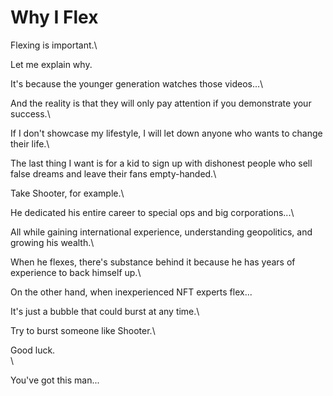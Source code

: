 # Why I Flex

Flexing is important.\


Let me explain why.



It's because the younger generation watches those videos...\


And the reality is that they will only pay attention if you demonstrate your success.\


If I don't showcase my lifestyle, I will let down anyone who wants to change their life.\


The last thing I want is for a kid to sign up with dishonest people who sell false dreams and leave their fans empty-handed.\


Take Shooter, for example.\


He dedicated his entire career to special ops and big corporations...\


All while gaining international experience, understanding geopolitics, and growing his wealth.\


When he flexes, there's substance behind it because he has years of experience to back himself up.\


On the other hand, when inexperienced NFT experts flex...



It's just a bubble that could burst at any time.\


Try to burst someone like Shooter.\


Good luck.\
\


You've got this man...
